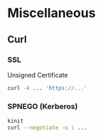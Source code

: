 # Miscellaneous
## Curl
### SSL
Unsigned Certificate
```bash
curl -k ... 'https://...'
```
### SPNEGO (Kerberos)
```bash
kinit
curl --negotiate -u : ...
```